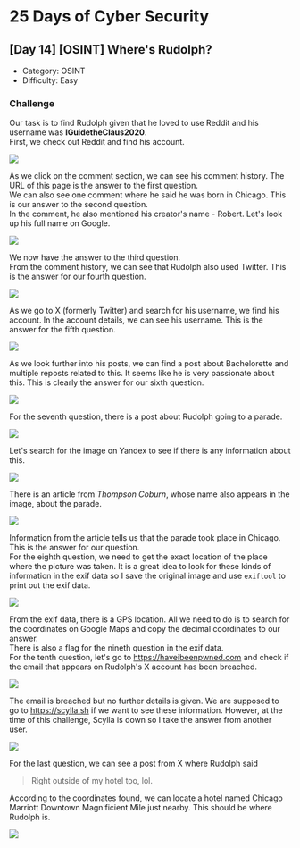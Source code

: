 # 25 Days of Cyber Security

## [Day 14] [OSINT] Where's Rudolph?

* Category: OSINT
* Difficulty: Easy

### Challenge

Our task is to find Rudolph given that he loved to use Reddit and his username was **IGuidetheClaus2020**.  
First, we check out Reddit and find his account.

![](reddit.png)

As we click on the comment section, we can see his comment history. The URL of this page is the answer to the first question.  
We can also see one comment where he said he was born in Chicago. This is our answer to the second question.  
In the comment, he also mentioned his creator's name - Robert. Let's look up his full name on Google.

![](googling-robert.png)

We now have the answer to the third question.  
From the comment history, we can see that Rudolph also used Twitter. This is the answer for our fourth question.

![](comment-about-twitter.png)

As we go to X (formerly Twitter) and search for his username, we find his account. In the account details, we can see his username. This is the answer for the fifth question.

![](X-account.png)

As we look further into his posts, we can find a post about Bachelorette and multiple reposts related to this. It seems like he is very passionate about this. This is clearly the answer for our sixth question.

![](bachelorette-passion.png)

For the seventh question, there is a post about Rudolph going to a parade.

![](x-parade.png)

Let's search for the image on Yandex to see if there is any information about this.

![](parade-yandex.png)

There is an article from *Thompson Coburn*, whose name also appears in the image, about the parade.

![](parade-article.png)

Information from the article tells us that the parade took place in Chicago. This is the answer for our question.  
For the eighth question, we need to get the exact location of the place where the picture was taken. It is a great idea to look for these kinds of information in the exif data so I save the original image and use `exiftool` to print out the exif data.

![](exif.png)

From the exif data, there is a GPS location. All we need to do is to search for the coordinates on Google Maps and copy the decimal coordinates to our answer.  
There is also a flag for the nineth question in the exif data.  
For the tenth question, let's go to https://haveibeenpwned.com and check if the email that appears on Rudolph's X account has been breached.

![](email-pwned.png)

The email is breached but no further details is given. We are supposed to go to https://scylla.sh if we want to see these information. However, at the time of this challenge, Scylla is down so I take the answer from another user.

![](hotel.png)

For the last question, we can see a post from X where Rudolph said
> Right outside of my hotel too, lol.

According to the coordinates found, we can locate a hotel named Chicago Marriott Downtown Magnificient Mile just nearby. This should be where Rudolph is.

![](address.png)